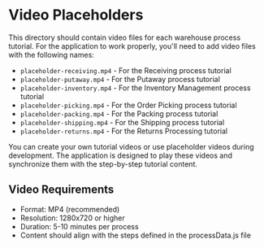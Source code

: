 # Video Placeholders

This directory should contain video files for each warehouse process tutorial. For the application to work properly, you'll need to add video files with the following names:

- `placeholder-receiving.mp4` - For the Receiving process tutorial
- `placeholder-putaway.mp4` - For the Putaway process tutorial
- `placeholder-inventory.mp4` - For the Inventory Management process tutorial
- `placeholder-picking.mp4` - For the Order Picking process tutorial
- `placeholder-packing.mp4` - For the Packing process tutorial
- `placeholder-shipping.mp4` - For the Shipping process tutorial
- `placeholder-returns.mp4` - For the Returns Processing tutorial

You can create your own tutorial videos or use placeholder videos during development. The application is designed to play these videos and synchronize them with the step-by-step tutorial content.

## Video Requirements

- Format: MP4 (recommended)
- Resolution: 1280x720 or higher
- Duration: 5-10 minutes per process
- Content should align with the steps defined in the processData.js file
